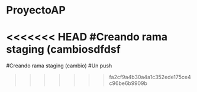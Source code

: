 # ProyectoAP

<<<<<<< HEAD
#Creando rama staging (cambiosdfdsf
=======
#Creando rama staging (cambio)
#Un push
>>>>>>> fa2cf9a4b30a4a1c352ede175ce4c96be6b9909b
